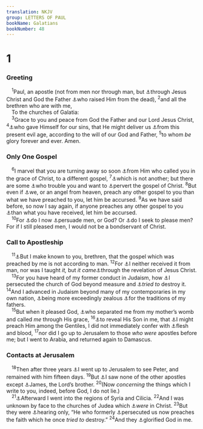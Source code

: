 ```yaml
---
translation: NKJV
group: LETTERS OF PAUL
bookName: Galatians 
bookNumber: 48
---
```


<div class="title"><h1>1</h1><h3>Greeting</h3></div>
<span class="verse ga_1_1"> <sup>1</sup>Paul, an apostle (not from men nor through man, but <a data-toggle="tooltip" data-placement="bottom" title="Acts 9:6">⚓</a>through Jesus Christ and God the Father <a data-toggle="tooltip" data-placement="bottom" title="Acts 2:24">⚓</a>who raised Him from the dead), </span>
<span class="verse ga_1_2"><sup>2</sup>and all the brethren who are with me,<br/> To the churches of Galatia:<br/></span>
<span class="verse ga_1_3"> <sup>3</sup>Grace to you and peace from God the Father and our Lord Jesus Christ, </span>
<span class="verse ga_1_4"><sup>4</sup><a data-toggle="tooltip" data-placement="bottom" title="(Matt. 20:28)">⚓</a>who gave Himself for our sins, that He might deliver us <a data-toggle="tooltip" data-placement="bottom" title="Heb. 2:5">⚓</a>from this present evil age, according to the will of our God and Father, </span>
<span class="verse ga_1_5"><sup>5</sup>to whom <i>be</i> glory forever and ever. Amen.<br/></span>
<div class="title"><h3>Only One Gospel</h3></div>
<span class="verse ga_1_6"> <sup>6</sup>I marvel that you are turning away so soon <a data-toggle="tooltip" data-placement="bottom" title="(Rom. 8:28); Gal. 1:15; 5:8">⚓</a>from Him who called you in the grace of Christ, to a different gospel, </span>
<span class="verse ga_1_7"><sup>7</sup><a data-toggle="tooltip" data-placement="bottom" title="2 Cor. 11:4">⚓</a>which is not another; but there are some <a data-toggle="tooltip" data-placement="bottom" title="Acts 15:1; Gal. 5:10, 12">⚓</a>who trouble you and want to <a data-toggle="tooltip" data-placement="bottom" title="2 Cor. 2:17">⚓</a>pervert the gospel of Christ. </span>
<span class="verse ga_1_8"><sup>8</sup>But even if <a data-toggle="tooltip" data-placement="bottom" title="1 Cor. 16:22">⚓</a>we, or an angel from heaven, preach any other gospel to you than what we have preached to you, let him be accursed. </span>
<span class="verse ga_1_9"><sup>9</sup>As we have said before, so now I say again, if anyone preaches any other gospel to you <a data-toggle="tooltip" data-placement="bottom" title="Deut. 4:2">⚓</a>than what you have received, let him be accursed.<br/></span>
<span class="verse ga_1_10"> <sup>10</sup>For <a data-toggle="tooltip" data-placement="bottom" title="(1 Cor. 10:33); 1 Thess. 2:4">⚓</a>do I now <a data-toggle="tooltip" data-placement="bottom" title="1 Sam. 24:7">⚓</a>persuade men, or God? Or <a data-toggle="tooltip" data-placement="bottom" title="1 Thess. 2:4">⚓</a>do I seek to please men? For if I still pleased men, I would not be a bondservant of Christ.<br/></span>
<div class="title"><h3>Call to Apostleship</h3></div>
<span class="verse ga_1_11"> <sup>11</sup><a data-toggle="tooltip" data-placement="bottom" title="(Rom. 2:16); 1 Cor. 15:1">⚓</a>But I make known to you, brethren, that the gospel which was preached by me is not according to man. </span>
<span class="verse ga_1_12"><sup>12</sup>For <a data-toggle="tooltip" data-placement="bottom" title="1 Cor. 15:1">⚓</a>I neither received it from man, nor was I taught <i>it,</i> but <i>it</i> <i>came</i><a data-toggle="tooltip" data-placement="bottom" title="(Eph. 3:3–5)">⚓</a>through the revelation of Jesus Christ.<br/></span>
<span class="verse ga_1_13"> <sup>13</sup>For you have heard of my former conduct in Judaism, how <a data-toggle="tooltip" data-placement="bottom" title="Acts 9:1">⚓</a>I persecuted the church of God beyond measure and <a data-toggle="tooltip" data-placement="bottom" title="Acts 8:3; 22:4, 5">⚓</a><i>tried</i> <i>to</i> destroy it. </span>
<span class="verse ga_1_14"><sup>14</sup>And I advanced in Judaism beyond many of my contemporaries in my own nation, <a data-toggle="tooltip" data-placement="bottom" title="Acts 26:9; Phil. 3:6">⚓</a>being more exceedingly zealous <a data-toggle="tooltip" data-placement="bottom" title="Jer. 9:14; Matt. 15:2; Mark 7:3; (Col. 2:8)">⚓</a>for the traditions of my fathers.<br/></span>
<span class="verse ga_1_15"> <sup>15</sup>But when it pleased God, <a data-toggle="tooltip" data-placement="bottom" title="Is. 49:1, 5; Jer. 1:5; Acts 9:15; Rom. 1:1; Gal. 1:6">⚓</a>who separated me from my mother’s womb and called <i>me</i> through His grace, </span>
<span class="verse ga_1_16"><sup>16</sup><a data-toggle="tooltip" data-placement="bottom" title="(2 Cor. 4:5–7)">⚓</a>to reveal His Son in me, that <a data-toggle="tooltip" data-placement="bottom" title="Acts 9:15; Gal. 2:9">⚓</a>I might preach Him among the Gentiles, I did not immediately confer with <a data-toggle="tooltip" data-placement="bottom" title="Matt. 16:17">⚓</a>flesh and blood, </span>
<span class="verse ga_1_17"><sup>17</sup>nor did I go up to Jerusalem to those <i>who</i> <i>were</i> apostles before me; but I went to Arabia, and returned again to Damascus.<br/></span>
<div class="title"><h3>Contacts at Jerusalem</h3></div>
<span class="verse ga_1_18"> <sup>18</sup>Then after three years <a data-toggle="tooltip" data-placement="bottom" title="Acts 9:26">⚓</a>I went up to Jerusalem to see Peter, and remained with him fifteen days. </span>
<span class="verse ga_1_19"><sup>19</sup>But <a data-toggle="tooltip" data-placement="bottom" title="1 Cor. 9:5">⚓</a>I saw none of the other apostles except <a data-toggle="tooltip" data-placement="bottom" title="Matt. 13:55">⚓</a>James, the Lord’s brother. </span>
<span class="verse ga_1_20"><sup>20</sup>(Now <i>concerning</i> the things which I write to you, indeed, before God, I do not lie.)<br/></span>
<span class="verse ga_1_21"> <sup>21</sup><a data-toggle="tooltip" data-placement="bottom" title="Acts 9:30">⚓</a>Afterward I went into the regions of Syria and Cilicia. </span>
<span class="verse ga_1_22"><sup>22</sup>And I was unknown by face to the churches of Judea which <a data-toggle="tooltip" data-placement="bottom" title="Rom. 16:7">⚓</a><i>were</i> in Christ. </span>
<span class="verse ga_1_23"><sup>23</sup>But they were <a data-toggle="tooltip" data-placement="bottom" title="Acts 9:20, 21">⚓</a>hearing only, “He who formerly <a data-toggle="tooltip" data-placement="bottom" title="Acts 8:3">⚓</a>persecuted us now preaches the faith which he once <i>tried</i> <i>to</i> destroy.” </span>
<span class="verse ga_1_24"><sup>24</sup>And they <a data-toggle="tooltip" data-placement="bottom" title="Acts 11:18">⚓</a>glorified God in me.<br/></span>
